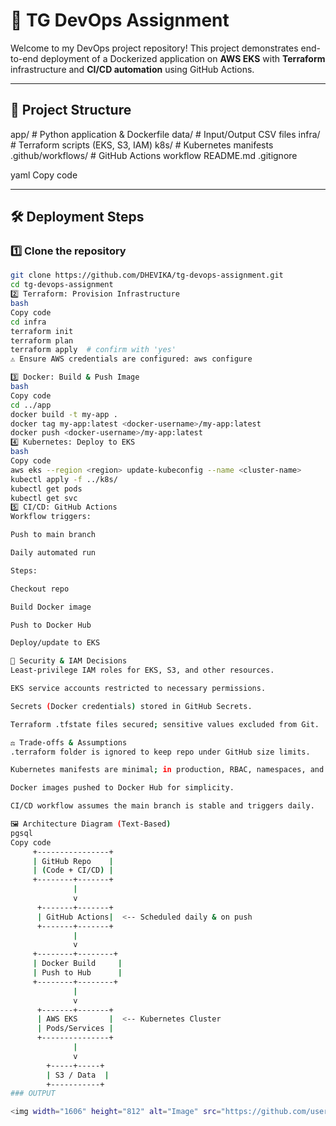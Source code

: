 # 🚀 TG DevOps Assignment

Welcome to my DevOps project repository! This project demonstrates end-to-end deployment of a Dockerized application on **AWS EKS** with **Terraform** infrastructure and **CI/CD automation** using GitHub Actions.

---

## 📂 Project Structure

app/ # Python application & Dockerfile
data/ # Input/Output CSV files
infra/ # Terraform scripts (EKS, S3, IAM)
k8s/ # Kubernetes manifests
.github/workflows/ # GitHub Actions workflow
README.md
.gitignore

yaml
Copy code

---

## 🛠️ Deployment Steps

### 1️⃣ Clone the repository

```bash
git clone https://github.com/DHEVIKA/tg-devops-assignment.git
cd tg-devops-assignment
2️⃣ Terraform: Provision Infrastructure
bash
Copy code
cd infra
terraform init
terraform plan
terraform apply  # confirm with 'yes'
⚠️ Ensure AWS credentials are configured: aws configure

3️⃣ Docker: Build & Push Image
bash
Copy code
cd ../app
docker build -t my-app .
docker tag my-app:latest <docker-username>/my-app:latest
docker push <docker-username>/my-app:latest
4️⃣ Kubernetes: Deploy to EKS
bash
Copy code
aws eks --region <region> update-kubeconfig --name <cluster-name>
kubectl apply -f ../k8s/
kubectl get pods
kubectl get svc
5️⃣ CI/CD: GitHub Actions
Workflow triggers:

Push to main branch

Daily automated run

Steps:

Checkout repo

Build Docker image

Push to Docker Hub

Deploy/update to EKS

🔐 Security & IAM Decisions
Least-privilege IAM roles for EKS, S3, and other resources.

EKS service accounts restricted to necessary permissions.

Secrets (Docker credentials) stored in GitHub Secrets.

Terraform .tfstate files secured; sensitive values excluded from Git.

⚖️ Trade-offs & Assumptions
.terraform folder is ignored to keep repo under GitHub size limits.

Kubernetes manifests are minimal; in production, RBAC, namespaces, and network policies would be added.

Docker images pushed to Docker Hub for simplicity.

CI/CD workflow assumes the main branch is stable and triggers daily.

🖼️ Architecture Diagram (Text-Based)
pgsql
Copy code
     +----------------+
     | GitHub Repo    |
     | (Code + CI/CD) |
     +--------+-------+
              |
              v
      +-------+-------+
      | GitHub Actions|  <-- Scheduled daily & on push
      +-------+-------+
              |
              v
     +--------+--------+
     | Docker Build     |
     | Push to Hub      |
     +--------+--------+
              |
              v
      +-------+-------+
      | AWS EKS       |  <-- Kubernetes Cluster
      | Pods/Services |
      +---------------+
              |
              v
        +-----+-----+
        | S3 / Data  |
        +-----------+
### OUTPUT

<img width="1606" height="812" alt="Image" src="https://github.com/user-attachments/assets/028fb081-b3f2-4748-8eca-0cb256b2fe5d" />


